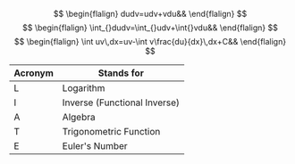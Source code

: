 $$
\begin{flalign}
dudv=udv+vdu&&
\end{flalign}
$$
$$
\begin{flalign}
\int_{}dudv=\int_{}udv+\int{}vdu&&
\end{flalign}
$$
$$
\begin{flalign}
\int uv\,dx=uv-\int v\frac{du}{dx}\,dx+C&&
\end{flalign}
$$

| Acronym | Stands for                   |
| ------- | ---------------------------- |
| L       | Logarithm                    |
| I       | Inverse (Functional Inverse) |
| A       | Algebra                      |
| T       | Trigonometric Function       |
| E       | Euler's Number               |
